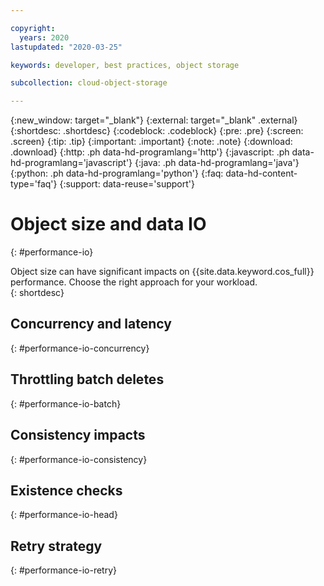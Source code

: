 ```yaml
---

copyright:
  years: 2020
lastupdated: "2020-03-25"

keywords: developer, best practices, object storage

subcollection: cloud-object-storage

---
```

{:new_window: target="_blank"}
{:external: target="_blank" .external}
{:shortdesc: .shortdesc}
{:codeblock: .codeblock}
{:pre: .pre}
{:screen: .screen}
{:tip: .tip}
{:important: .important}
{:note: .note}
{:download: .download} 
{:http: .ph data-hd-programlang='http'} 
{:javascript: .ph data-hd-programlang='javascript'} 
{:java: .ph data-hd-programlang='java'} 
{:python: .ph data-hd-programlang='python'}
{:faq: data-hd-content-type='faq'}
{:support: data-reuse='support'}

# Object size and data IO
{: #performance-io}

Object size can have significant impacts on {{site.data.keyword.cos_full}} performance. Choose the right approach for your workload.  
{: shortdesc}

## Concurrency and latency
{: #performance-io-concurrency}

## Throttling batch deletes
{: #performance-io-batch}

## Consistency impacts
{: #performance-io-consistency}

## Existence checks
{: #performance-io-head}

## Retry strategy
{: #performance-io-retry}